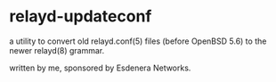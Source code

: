 relayd-updateconf
=================

a utility to convert old relayd.conf(5) files (before OpenBSD 5.6) to the newer
relayd(8) grammar.

written by me, sponsored by Esdenera Networks.
